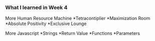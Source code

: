### What I learned in Week 4

More Human Resource Machine
    *Tetracontiplier
    *Maximization Room
    *Absolute Positivity
    *Exclusive Lounge

More Javascript
    *Strings
    *Return Value
    *Functions
    *Parameters